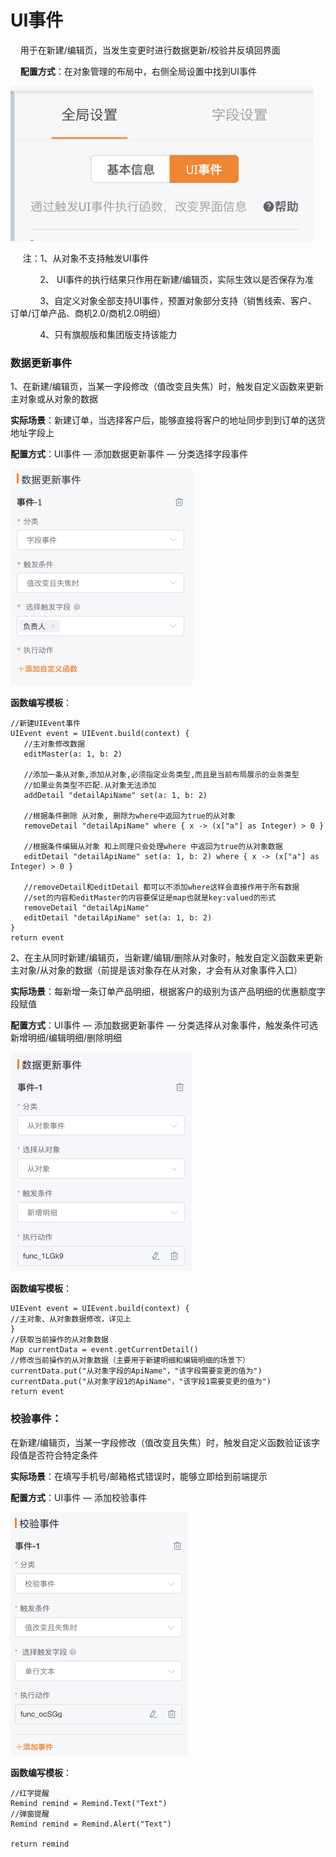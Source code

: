 # UI事件

&nbsp;&nbsp;&nbsp;&nbsp;用于在新建/编辑页，当发生变更时进行数据更新/校验并反填回界面

&nbsp;&nbsp;&nbsp;&nbsp;**配置方式**：在对象管理的布局中，右侧全局设置中找到UI事件

<img src="./images/image-20191113151513421.png" alt="image-20191113151513421" style="zoom:80%;" />

&nbsp;&nbsp;&nbsp;&nbsp;&nbsp;注：1、从对象不支持触发UI事件

&nbsp;&nbsp;&nbsp;&nbsp;&nbsp;&nbsp;&nbsp;&nbsp;&nbsp;&nbsp;&nbsp;&nbsp;2、  UI事件的执行结果只作用在新建/编辑页，实际生效以是否保存为准

&nbsp;&nbsp;&nbsp;&nbsp;&nbsp;&nbsp;&nbsp;&nbsp;&nbsp;&nbsp;&nbsp; 3、自定义对象全部支持UI事件，预置对象部分支持（销售线索、客户、订单/订单产品、商机2.0/商机2.0明细）   

&nbsp;&nbsp;&nbsp;&nbsp;&nbsp;&nbsp;&nbsp;&nbsp;&nbsp;&nbsp;&nbsp;&nbsp;4、只有旗舰版和集团版支持该能力

### **数据更新事件**

1、在新建/编辑页，当某一字段修改（值改变且失焦）时，触发自定义函数来更新主对象或从对象的数据

**实际场景**：新建订单，当选择客户后，能够直接将客户的地址同步到到订单的送货地址字段上

**配置方式**：UI事件 — 添加数据更新事件 — 分类选择字段事件

<img src="./images/image-20191113163540091.png" alt="image-20191113163540091" style="zoom:50%;" />

**函数编写模板**：

```
//新建UIEvent事件
UIEvent event = UIEvent.build(context) { 
   //主对象修改数据
   editMaster(a: 1, b: 2) 
   
   //添加一条从对象,添加从对象,必须指定业务类型,而且是当前布局展示的业务类型 
   //如果业务类型不匹配.从对象无法添加
   addDetail "detailApiName" set(a: 1, b: 2)
   
   //根据条件删除 从对象, 删除为where中返回为true的从对象
   removeDetail "detailApiName" where { x -> (x["a"] as Integer) > 0 } 
   
   //根据条件编辑从对象 和上同理只会处理where 中返回为true的从对象数据
   editDetail "detailApiName" set(a: 1, b: 2) where { x -> (x["a"] as Integer) > 0 }
   
   //removeDetail和editDetail 都可以不添加where这样会直接作用于所有数据
   //set的内容和editMaster的内容要保证是map也就是key:valued的形式
   removeDetail "detailApiName"
   editDetail "detailApiName" set(a: 1, b: 2)
}
return event
```



2、在主从同时新建/编辑页，当新建/编辑/删除从对象时，触发自定义函数来更新主对象/从对象的数据（前提是该对象存在从对象，才会有从对象事件入口）

**实际场景**：每新增一条订单产品明细，根据客户的级别为该产品明细的优惠额度字段赋值

**配置方式**：UI事件 — 添加数据更新事件 — 分类选择从对象事件，触发条件可选新增明细/编辑明细/删除明细

<img src="./images/image-20191113173831594.png" alt="image-20191113173831594" style="zoom:50%;" />

**函数编写模板**：

```
UIEvent event = UIEvent.build(context) {
//主对象、从对象数据修改，详见上
} 
//获取当前操作的从对象数据
Map currentData = event.getCurrentDetail()
//修改当前操作的从对象数据（主要用于新建明细和编辑明细的场景下）
currentData.put("从对象字段的ApiName"，"该字段需要变更的值为")
currentData.put("从对象字段1的ApiName"，"该字段1需要变更的值为")
return event
```



### **校验事件：**

在新建/编辑页，当某一字段修改（值改变且失焦）时，触发自定义函数验证该字段值是否符合特定条件

**实际场景**：在填写手机号/邮箱格式错误时，能够立即给到前端提示

**配置方式**：UI事件 — 添加校验事件 

<img src="./images/image-20191113202551293.png" alt="image-20191113202551293" style="zoom:50%;" />

**函数编写模板**：

```
//红字提醒
Remind remind = Remind.Text("Text")
//弹窗提醒
Remind remind = Remind.Alert("Text")

return remind
```





